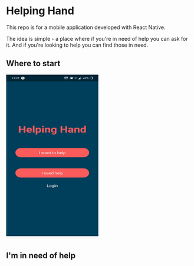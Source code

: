# Helping Hand
This repo is for a mobile application developed with React Native. 

The idea is simple - a place where if you're in need of help you can ask for it. And if you're looking to help you can find those in need.

## Where to start
<img src="./images/welcome-screen.jpg" alt="Welcome Screen" width="250" height="445">

## I'm in need of help
